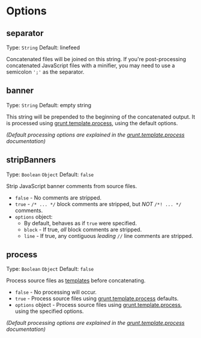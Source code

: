 # Options

## separator
Type: `String`
Default: linefeed

Concatenated files will be joined on this string. If you're post-processing concatenated JavaScript files with a minifier, you may need to use a semicolon `';'` as the separator.

## banner
Type: `String`
Default: empty string

This string will be prepended to the beginning of the concatenated output. It is processed using [grunt.template.process][], using the default options.

_(Default processing options are explained in the [grunt.template.process][] documentation)_

## stripBanners
Type: `Boolean` `Object`
Default: `false`

Strip JavaScript banner comments from source files.

* `false` - No comments are stripped.
* `true` - `/* ... */` block comments are stripped, but _NOT_ `/*! ... */` comments.
* `options` object:
  * By default, behaves as if `true` were specified.
  * `block` - If true, _all_ block comments are stripped.
  * `line` - If true, any contiguous _leading_ `//` line comments are stripped.

## process
Type: `Boolean` `Object`
Default: `false`

Process source files as [templates][] before concatenating.

* `false` - No processing will occur.
* `true` - Process source files using [grunt.template.process][] defaults.
* `options` object - Process source files using [grunt.template.process][], using the specified options.

_(Default processing options are explained in the [grunt.template.process][] documentation)_

  [templates]: https://github.com/gruntjs/grunt/wiki/grunt.template
  [grunt.template.process]: https://github.com/gruntjs/grunt/wiki/grunt.template#wiki-grunt-template-process
